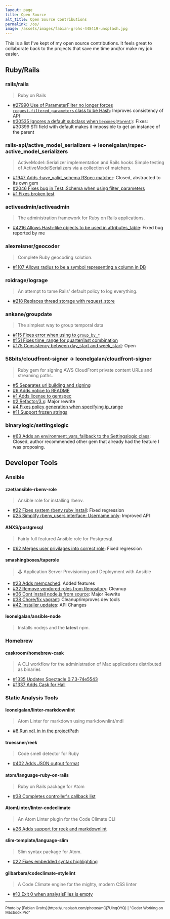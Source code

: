 ```yaml
---
layout: page
title: Open Source
alt_title: Open Source Contributions
permalink: /os/
image: /assets/images/fabian-grohs-448419-unsplash.jpg
---
```


This is a list I've kept of my open source contributions. It feels great to
collaborate back to the projects that save me time and/or make my job easier.

## Ruby/Rails

### rails/rails

> Ruby on Rails

* [#27990 Use of ParameterFilter no longer forces `request.filtered_parameters` class to be Hash](https://github.com/rails/rails/pull/27990): Improves consistency of API
* [#30535 Ignores a default subclass when `becomes(Parent)`](https://github.com/rails/rails/pull/30535): Fixes: #30399 STI field with default makes it impossible to get an instance
  of the parent

### rails-api/active_model_serializers -> leonelgalan/rspec-active_model_serializers

> ActiveModel::Serializer implementation and Rails hooks
> Simple testing of ActiveModelSerializers via a collection of matchers.

- [#1947 Adds :have_valid_schema RSpec matcher](https://github.com/rails-api/active_model_serializers/pull/1947): Closed, abstracted to its own gem
- [#2046 Fixes bug in Test::Schema when using filter_parameters](https://github.com/rails-api/active_model_serializers/pull/2046)
- [#1 Fixes broken test](https://github.com/leonelgalan/rspec-active_model_serializers/pull/1)

### activeadmin/activeadmin

> The administration framework for Ruby on Rails applications.

- [#4216 Allows Hash-like objects to be used in attributes_table](https://github.com/activeadmin/activeadmin/pull/4216): Fixed bug reported by me

### alexreisner/geocoder

> Complete Ruby geocoding solution.

- [#1107 Allows radius to be a symbol representing a column in DB](https://github.com/alexreisner/geocoder/pull/1107)

### roidrage/lograge

> An attempt to tame Rails' default policy to log everything.

- [#218 Replaces thread storage with request_store](https://github.com/roidrage/lograge/pull/218)

### ankane/groupdate

> The simplest way to group temporal data

- [#115 Fixes error when using to `group_by_*`](https://github.com/ankane/groupdate/pull/115)
- [#151 Fixes time_range for quarter/last combination](https://github.com/ankane/groupdate/pull/151)
- [#175 Consistency between day_start and week_start](https://github.com/ankane/groupdate/pull/175): Open

### 58bits/cloudfront-signer -> leonelgalan/cloudfront-signer

> Ruby gem for signing AWS CloudFront private content URLs and streaming paths.

- [#5 Separates url building and signing](https://github.com/58bits/cloudfront-signer/pull/5)
- [#6 Adds notice to README](https://github.com/58bits/cloudfront-signer/pull/6)
- [#1 Adds license to gemspec](https://github.com/leonelgalan/cloudfront-signer/pull/1)
- [#2 Refactor/3.x](https://github.com/leonelgalan/cloudfront-signer/pull/2): Major rewrite
- [#4 Fixes policy generation when specifying ip_range](https://github.com/leonelgalan/cloudfront-signer/pull/4)
- [#11 Support frozen strings](https://github.com/leonelgalan/cloudfront-signer/pull/11)

### binarylogic/settingslogic

- [#63 Adds an environment_vars_fallback to the Settingslogic class](https://github.com/binarylogic/settingslogic/pull/63): Closed, author recommended other gem that already had the feature I was proposing.

## Developer Tools

### Ansible

#### zzet/ansible-rbenv-role

> Ansible role for installing rbenv.

- [#22 Fixes system rbenv ruby install](https://github.com/zzet/ansible-rbenv-role/pull/22): Fixed regression
- [#25 Simplify rbenv_users interface: Username only](https://github.com/zzet/ansible-rbenv-role/issues/25): Improved API

#### ANXS/postgresql

> Fairly full featured Ansible role for Postgresql.

- [#62 Merges user privilages into correct role](https://github.com/ANXS/postgresql/pull/62): Fixed regression

#### smashingboxes/taperole

> 🕹 Application Server Provisioning and Deployment with Ansible

- [#23 Adds memcached](https://github.com/smashingboxes/taperole/pull/23): Added features
- [#32 Remove vendored roles from Repository](https://github.com/smashingboxes/taperole/pull/32): Cleanup
- [#36 Dont Install node.js from source](https://github.com/smashingboxes/taperole/pull/36): Major Rewrite
- [#38 Chore/fix vagrant](https://github.com/smashingboxes/taperole/pull/38): Cleanup/improves dev tools
- [#42 Installer updates](https://github.com/smashingboxes/taperole/pull/42): API Changes

#### leonelgalan/ansible-node

> Installs nodejs and the **latest** npm.

### Homebrew

#### caskroom/homebrew-cask

> A CLI workflow for the administration of Mac applications distributed as binaries

- [#1335 Updates Spectacle 0.7.3-74e5543](https://github.com/caskroom/homebrew-cask/pull/1335)
- [#1337 Adds Cask for Hall](https://github.com/caskroom/homebrew-cask/pull/1337)

### Static Analysis Tools

#### leonelgalan/linter-markdownlint

> Atom Linter for markdown using markdownlint/mdl

- [#8 Run `mdl` in in the projectPath](https://github.com/leonelgalan/linter-markdownlint/pull/8)

#### troessner/reek

> Code smell detector for Ruby

- [#402 Adds JSON output format](https://github.com/troessner/reek/pull/402)

#### atom/language-ruby-on-rails

> Ruby on Rails package for Atom

- [#38 Completes controller's callback list](https://github.com/atom/language-ruby-on-rails/pull/38)

#### AtomLinter/linter-codeclimate

> An Atom Linter plugin for the Code Climate CLI

- [#26 Adds support for reek and markdownlint](https://github.com/AtomLinter/linter-codeclimate/pull/26)

#### slim-template/language-slim

> Slim syntax package for Atom.

- [#22 Fixes embedded syntax highlighting](https://github.com/slim-template/language-slim/pull/22)

#### gilbarbara/codeclimate-stylelint

> A Code Climate engine for the mighty, modern CSS linter

- [#10 Exit 0 when analysisFiles is empty](https://github.com/gilbarbara/codeclimate-stylelint/pull/10)

___

<small>
  Photo by [Fabian Grohs](https://unsplash.com/photos/mCj7UinqOYQ) | "Coder
  Working on Macbook Pro"
</small>
